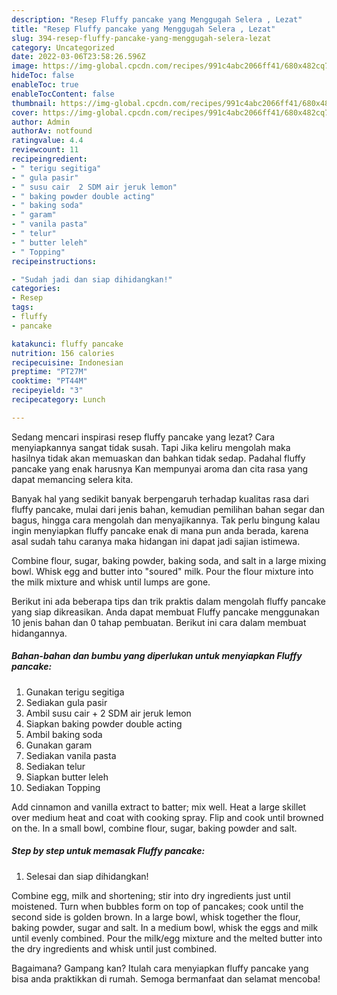 ```yaml
---
description: "Resep Fluffy pancake yang Menggugah Selera , Lezat"
title: "Resep Fluffy pancake yang Menggugah Selera , Lezat"
slug: 394-resep-fluffy-pancake-yang-menggugah-selera-lezat
category: Uncategorized
date: 2022-03-06T23:58:26.596Z
image: https://img-global.cpcdn.com/recipes/991c4abc2066ff41/680x482cq70/fluffy-pancake-foto-resep-utama.jpg
hideToc: false
enableToc: true
enableTocContent: false
thumbnail: https://img-global.cpcdn.com/recipes/991c4abc2066ff41/680x482cq70/fluffy-pancake-foto-resep-utama.jpg
cover: https://img-global.cpcdn.com/recipes/991c4abc2066ff41/680x482cq70/fluffy-pancake-foto-resep-utama.jpg
author: Admin
authorAv: notfound
ratingvalue: 4.4
reviewcount: 11
recipeingredient:
- " terigu segitiga"
- " gula pasir"
- " susu cair  2 SDM air jeruk lemon"
- " baking powder double acting"
- " baking soda"
- " garam"
- " vanila pasta"
- " telur"
- " butter leleh"
- " Topping"
recipeinstructions:

- "Sudah jadi dan siap dihidangkan!"
categories:
- Resep
tags:
- fluffy
- pancake

katakunci: fluffy pancake 
nutrition: 156 calories
recipecuisine: Indonesian
preptime: "PT27M"
cooktime: "PT44M"
recipeyield: "3"
recipecategory: Lunch

---
```



Sedang mencari inspirasi resep fluffy pancake yang lezat? Cara menyiapkannya sangat tidak susah. Tapi Jika keliru mengolah maka hasilnya tidak akan memuaskan dan bahkan tidak sedap. Padahal fluffy pancake yang enak harusnya Kan mempunyai aroma dan cita rasa yang dapat memancing selera kita.


Banyak hal yang sedikit banyak berpengaruh terhadap kualitas rasa dari fluffy pancake, mulai dari jenis bahan, kemudian pemilihan bahan segar dan bagus, hingga cara mengolah dan menyajikannya. Tak perlu bingung kalau ingin menyiapkan fluffy pancake enak di mana pun anda berada, karena asal sudah tahu caranya maka hidangan ini dapat jadi sajian istimewa.

Combine flour, sugar, baking powder, baking soda, and salt in a large mixing bowl. Whisk egg and butter into &#34;soured&#34; milk. Pour the flour mixture into the milk mixture and whisk until lumps are gone.


Berikut ini ada beberapa tips dan trik praktis dalam mengolah fluffy pancake yang siap dikreasikan. Anda dapat membuat Fluffy pancake menggunakan 10 jenis bahan dan 0 tahap pembuatan. Berikut ini cara dalam membuat hidangannya.

<!--inarticleads1-->

##### Bahan-bahan dan bumbu yang diperlukan untuk menyiapkan Fluffy pancake:

1. Gunakan  terigu segitiga
1. Sediakan  gula pasir
1. Ambil  susu cair + 2 SDM air jeruk lemon
1. Siapkan  baking powder double acting
1. Ambil  baking soda
1. Gunakan  garam
1. Sediakan  vanila pasta
1. Sediakan  telur
1. Siapkan  butter leleh
1. Sediakan  Topping


Add cinnamon and vanilla extract to batter; mix well. Heat a large skillet over medium heat and coat with cooking spray. Flip and cook until browned on the. In a small bowl, combine flour, sugar, baking powder and salt. 

<!--inarticleads2-->

##### Step by step untuk memasak Fluffy pancake:


1. Selesai dan siap dihidangkan!

Combine egg, milk and shortening; stir into dry ingredients just until moistened. Turn when bubbles form on top of pancakes; cook until the second side is golden brown. In a large bowl, whisk together the flour, baking powder, sugar and salt. In a medium bowl, whisk the eggs and milk until evenly combined. Pour the milk/egg mixture and the melted butter into the dry ingredients and whisk until just combined. 

Bagaimana? Gampang kan? Itulah cara menyiapkan fluffy pancake yang bisa anda praktikkan di rumah. Semoga bermanfaat dan selamat mencoba!
